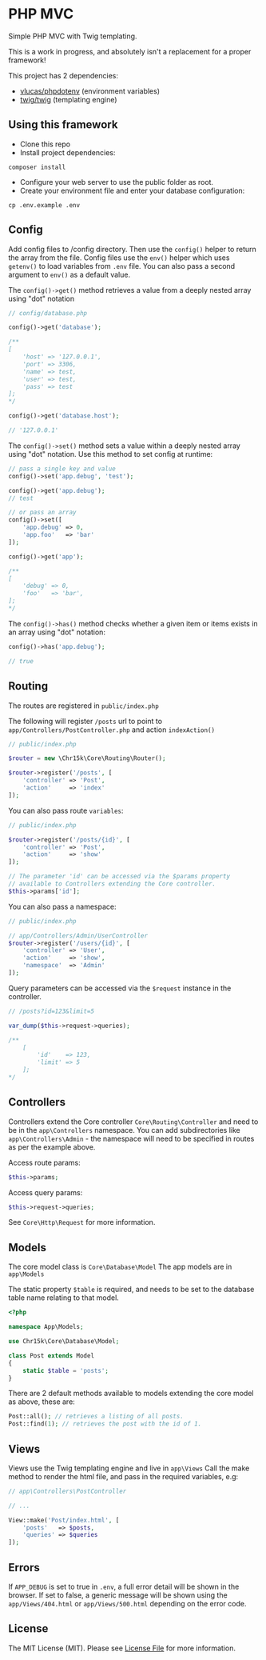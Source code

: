 # PHP MVC
Simple PHP MVC with Twig templating.

This is a work in progress, and absolutely isn't a replacement for a proper framework!

This project has 2 dependencies:

- [vlucas/phpdotenv](https://github.com/vlucas/phpdotenv) (environment variables)
- [twig/twig](https://github.com/twigphp/Twig) (templating engine)

## Using this framework
* Clone this repo
* Install project dependencies:
```
composer install
```
* Configure your web server to use the public folder as root.
* Create your environment file and enter your database configuration:
```
cp .env.example .env
```

## Config
Add config files to /config directory. Then use the `config()` helper to return the array from the file.
Config files use the `env()` helper which uses `getenv()` to load variables from `.env` file. You can also pass a second argument to `env()` as a default value.

The `config()->get()` method retrieves a value from a deeply nested array using "dot" notation

```php
// config/database.php

config()->get('database');

/**
[
    'host' => '127.0.0.1',
    'port' => 3306,
    'name' => test,
    'user' => test,
    'pass' => test
];
*/
```

```php
config()->get('database.host');

// '127.0.0.1'
```

The `config()->set()` method sets a value within a deeply nested array using "dot" notation. Use this method to set config at runtime:
```php
// pass a single key and value
config()->set('app.debug', 'test');

config()->get('app.debug');
// test

// or pass an array
config()->set([
    'app.debug' => 0,
    'app.foo'   => 'bar'
]);

config()->get('app');

/**
[
    'debug' => 0,
    'foo'   => 'bar',
];
*/
```

The `config()->has()` method checks whether a given item or items exists in an array using "dot" notation:
```php
config()->has('app.debug');

// true
```

## Routing
The routes are registered in `public/index.php`

The following will register `/posts` url to point to `app/Controllers/PostController.php` and action `indexAction()`

```php
// public/index.php

$router = new \Chr15k\Core\Routing\Router();

$router->register('/posts', [
    'controller' => 'Post',
    'action'     => 'index'
]);
```

You can also pass route `variables`:
```php
// public/index.php

$router->register('/posts/{id}', [
    'controller' => 'Post',
    'action'     => 'show'
]);

// The parameter 'id' can be accessed via the $params property 
// available to Controllers extending the Core controller.
$this->params['id'];
```

You can also pass a namespace:
```php
// public/index.php

// app/Controllers/Admin/UserController
$router->register('/users/{id}', [
    'controller' => 'User',
    'action'     => 'show',
    'namespace'  => 'Admin'
]);
```

Query parameters can be accessed via the `$request` instance in the controller.
```php
// /posts?id=123&limit=5

var_dump($this->request->queries);

/**
	[
		'id'    => 123,
		'limit' => 5
	];
*/
```

## Controllers

Controllers extend the Core controller `Core\Routing\Controller` and need to be in the `app\Controllers` namespace. You can add subdirectories like `app\Controllers\Admin` - the namespace will need to be specified in routes as per the example above.

Access route params:
```php
$this->params;
```

Access query params:
```php
$this->request->queries;
```

See `Core\Http\Request` for more information.

## Models
The core model class is `Core\Database\Model`
The app models are in `app\Models`

The static property `$table` is required, and needs to be set to the database table name relating to that model.

```php
<?php

namespace App\Models;

use Chr15k\Core\Database\Model;

class Post extends Model
{
    static $table = 'posts';
}
```

There are 2 default methods available to models extending the core model as above, these are:

```php
Post::all(); // retrieves a listing of all posts.
Post::find(1); // retrieves the post with the id of 1.
```

## Views
Views use the Twig templating engine and live in `app\Views`
Call the make method to render the html file, and pass in the required variables, e.g:
```php
// app\Controllers\PostController

// ...

View::make('Post/index.html', [
    'posts'   => $posts,
    'queries' => $queries
]);
```

## Errors
If `APP_DEBUG` is set to true in `.env`, a full error detail will be shown in the browser. If set to false, a generic message will be shown using the `app/Views/404.html` or `app/Views/500.html` depending on the error code.

## License
The MIT License (MIT). Please see [License File](https://github.com/chr15k/string/blob/master/LICENSE.md) for more information.